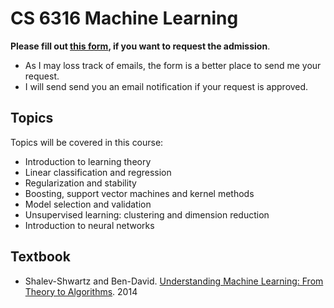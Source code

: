 # CS 6316 Machine Learning

**Please fill out [this form](https://forms.gle/fiA79Fx8DnrRM3m56), if you want to request the admission**. 

- As I may loss track of emails, the form is a better place to send me your request.
- I will send send you an email notification if your request is approved. 

## Topics

Topics will be covered in this course:

- Introduction to learning theory
- Linear classification and regression
- Regularization and stability
- Boosting, support vector machines and kernel methods
- Model selection and validation
- Unsupervised learning: clustering and dimension reduction
- Introduction to neural networks

## Textbook

- Shalev-Shwartz and Ben-David. [Understanding Machine Learning: From Theory to Algorithms](https://www.cse.huji.ac.il/~shais/UnderstandingMachineLearning/). 2014
